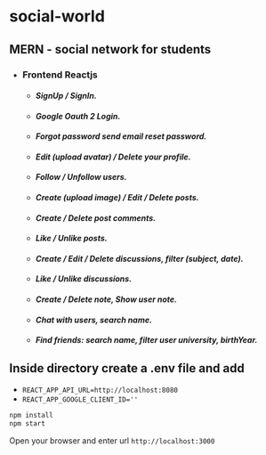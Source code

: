 # social-world

## MERN - social network for students

- ### Frontend Reactjs
    - #### *SignUp / SignIn.*
    - #### *Google Oauth 2 Login.*
    - #### *Forgot password send email reset password.*
    - #### *Edit (upload avatar) / Delete your profile.*
    - #### *Follow / Unfollow users.*
    - #### *Create (upload image) / Edit / Delete posts.*
    - #### *Create / Delete post comments.*
    - #### *Like / Unlike posts.*
    - #### *Create / Edit / Delete discussions, filter (subject, date).*
    - #### *Like / Unlike discussions.*
    - #### *Create / Delete note, Show user note.*
    - #### *Chat with users, search name.*
    - #### *Find friends: search name, filter user university, birthYear.*

## Inside directory create a .env file and add
- `REACT_APP_API_URL=http://localhost:8080`
- `REACT_APP_GOOGLE_CLIENT_ID=''`

```bash
npm install
npm start
```

Open your browser and enter url `http://localhost:3000`
